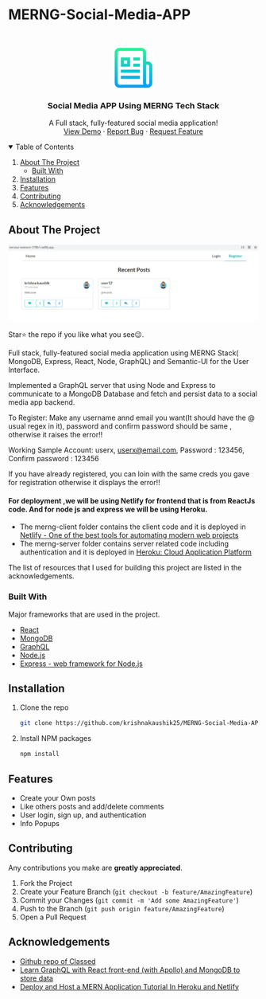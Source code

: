 # MERNG-Social-Media-APP


<!-- PROJECT LOGO -->
<br />
<p align="center">
  <a href="https://github.com/krishnakaushik25/MERNG-Social-Media-APP">
    <img src="images/logo.png" alt="Logo" width="80" height="80">
  </a>

  <h3 align="center">Social Media APP Using MERNG Tech Stack</h3>

  <p align="center">
    A Full stack, fully-featured social media application!
    <br />
    <a href="https://nervous-swanson-31f8b1.netlify.app/">View Demo</a>
    ·
    <a href="https://github.com/krishnakaushik25/MERNG-Social-Media-APP/issues">Report Bug</a>
    ·
    <a href="https://github.com/krishnakaushik25/MERNG-Social-Media-APP/issues">Request Feature</a>
  </p>
</p>



<!-- TABLE OF CONTENTS -->
<details open="open">
  <summary>Table of Contents</summary>
  <ol>
    <li>
      <a href="#about-the-project">About The Project</a>
      <ul>
        <li><a href="#built-with">Built With</a></li>
      </ul>
    </li>
    <li><a href="#installation">Installation</a></li>
    <li><a href="#Features">Features</a></li>
    <li><a href="#contributing">Contributing</a></li>
    <li><a href="#acknowledgements">Acknowledgements</a></li>
  </ol>
</details>



<!-- ABOUT THE PROJECT -->
## About The Project

[![Product Name Screen Shot][product-screenshot]](https://www.linkpicture.com/q/homepage.png)

Star⭐ the repo if you like what you see😉.

Full stack, fully-featured social media application using MERNG Stack( MongoDB, Express, React, Node, GraphQL) and Semantic-UI for the User Interface.  

Implemented a GraphQL server that using Node and Express to communicate to a MongoDB Database and fetch and persist data to a social media app backend.

To Register: Make any username annd email you want(It should have the @ usual regex in it), password and confirm password should be same , otherwise it raises the error!!

Working Sample Account: userx, userx@email.com, Password : 123456, Confirm password : 123456

If you have already registered, you can loin with the same creds you gave for registration otherwise it displays the error!!

#### For deployment ,we will be using Netlify for frontend that is from ReactJs code. And for node js and express we will be using Heroku.

* The merng-client folder contains the client code and it is deployed in [Netlify - One of the best tools for automating modern web projects](https://www.netlify.com/)
* The merng-server folder contains server related code including authentication and it is deployed in [Heroku: Cloud Application Platform](https://www.heroku.com)

The list of resources that I used for building this project are listed in the acknowledgements.

### Built With

Major frameworks that are used in the project.
* [React](https://reactjs.org/)
* [MongoDB](https://www.mongodb.com/)
* [GraphQL](https://graphql.org/)
* [Node.js](https://nodejs.org/en/)
* [Express - web framework for Node.js](https://expressjs.com/)



## Installation

1. Clone the repo
   ```sh
   git clone https://github.com/krishnakaushik25/MERNG-Social-Media-APP.git
   ```
2. Install NPM packages
   ```sh
   npm install
   ```



<!-- USAGE EXAMPLES -->
## Features

- Create your Own posts
- Like others posts and add/delete comments 
- User login, sign up, and authentication
- Info Popups




<!-- CONTRIBUTING -->
## Contributing
Any contributions you make are **greatly appreciated**.

1. Fork the Project
2. Create your Feature Branch (`git checkout -b feature/AmazingFeature`)
3. Commit your Changes (`git commit -m 'Add some AmazingFeature'`)
4. Push to the Branch (`git push origin feature/AmazingFeature`)
5. Open a Pull Request


<!-- ACKNOWLEDGEMENTS -->
## Acknowledgements
* [Github repo of Classed](https://github.com/hidjou/classsed-graphql-mern-apollo)
* [Learn GraphQL with React front-end (with Apollo) and MongoDB to store data](https://www.youtube.com/watch?v=ed8SzALpx1Q)
* [Deploy and Host a MERN Application Tutorial In Heroku and Netlify](https://www.youtube.com/watch?v=Cx_qYwBM5W4)







<!-- MARKDOWN LINKS & IMAGES -->
<!-- https://www.markdownguide.org/basic-syntax/#reference-style-links -->
[product-screenshot]: images/homepage.png
